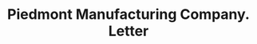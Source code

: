 ---
doi: 10.7916/D85T4XN2
date_other: '1910'
date_other_textual: '1910'
form: correspondence
genre:
- Letters (correspondence)
name:
- Piedmont Manufacturing Company
object_in_context_url: https://biggert.cul.columbia.edu/items/view/ave_biggert_01557
subject_hierarchical_geographic:
- Piedmont, South Carolina, United States
subject_name:
- Piedmont Manufacturing Company
title: Piedmont Manufacturing Company. Letter
sort_title: Piedmont Manufacturing Company. Letter
call_number: ave_biggert_01557
coordinates:
- 34.70416666666667,-82.46138888888889
pid: ave_biggert_01557
identifiers: ave_biggert_01557
thumbnail: https://derivativo-2.library.columbia.edu/iiif/2/ldpd:343924/full/!256,256/0/native.jpg
permalink: /biggert/ave_biggert_01557/
layout: iiif-image-page
---